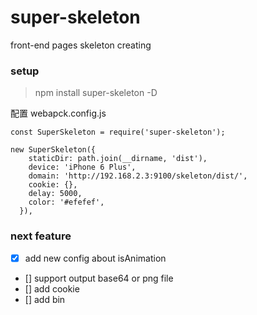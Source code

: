 # super-skeleton

front-end pages skeleton creating

### setup

> npm install super-skeleton -D

配置 webapck.config.js

```
const SuperSkeleton = require('super-skeleton');

```

```
new SuperSkeleton({
    staticDir: path.join(__dirname, 'dist'),
    device: 'iPhone 6 Plus',
    domain: 'http://192.168.2.3:9100/skeleton/dist/',
    cookie: {},
    delay: 5000,
    color: '#efefef',
  }),

```

### next feature

- [x] add new config about isAnimation
- [] support output base64 or png file
- [] add cookie
- [] add bin

